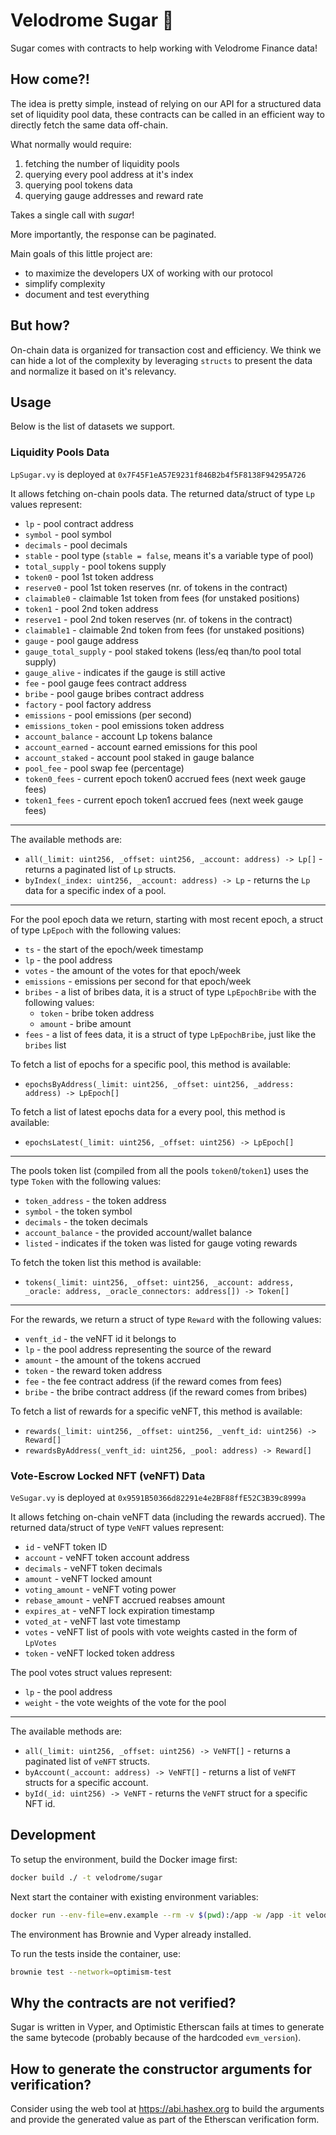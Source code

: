 # Velodrome Sugar 🍭

Sugar comes with contracts to help working with Velodrome Finance data!

## How come?!

The idea is pretty simple, instead of relying on our API for a structured
data set of liquidity pool data, these contracts can be called in an
efficient way to directly fetch the same data off-chain.

What normally would require:
  1. fetching the number of liquidity pools
  2. querying every pool address at it's index
  3. querying pool tokens data
  4. querying gauge addresses and reward rate

Takes a single call with _sugar_!

More importantly, the response can be paginated.

Main goals of this little project are:
  * to maximize the developers UX of working with our protocol
  * simplify complexity
  * document and test everything

## But how?

On-chain data is organized for transaction cost and efficiency. We think
we can hide a lot of the complexity by leveraging `structs` to present the data
and normalize it based on it's relevancy.

## Usage

Below is the list of datasets we support.

### Liquidity Pools Data

`LpSugar.vy` is deployed at `0x7F45F1eA57E9231f846B2b4f5F8138F94295A726`

It allows fetching on-chain pools data.
The returned data/struct of type `Lp` values represent:

 * `lp` - pool contract address
 * `symbol` - pool symbol
 * `decimals` - pool decimals
 * `stable` - pool type (`stable = false`, means it's a variable type of pool)
 * `total_supply` - pool tokens supply
 * `token0` - pool 1st token address
 * `reserve0` - pool 1st token reserves (nr. of tokens in the contract)
 * `claimable0` - claimable 1st token from fees (for unstaked positions)
 * `token1` - pool 2nd token address
 * `reserve1` - pool 2nd token reserves (nr. of tokens in the contract)
 * `claimable1` - claimable 2nd token from fees (for unstaked positions)
 * `gauge` - pool gauge address
 * `gauge_total_supply` - pool staked tokens (less/eq than/to pool total supply)
 * `gauge_alive` - indicates if the gauge is still active
 * `fee` - pool gauge fees contract address
 * `bribe` - pool gauge bribes contract address
 * `factory` - pool factory address
 * `emissions` - pool emissions (per second)
 * `emissions_token` - pool emissions token address
 * `account_balance` - account Lp tokens balance
 * `account_earned` - account earned emissions for this pool
 * `account_staked` - account pool staked in gauge balance
 * `pool_fee` - pool swap fee (percentage)
 * `token0_fees` - current epoch token0 accrued fees (next week gauge fees)
 * `token1_fees` - current epoch token1 accrued fees (next week gauge fees)

---

The available methods are:
 * `all(_limit: uint256, _offset: uint256, _account: address) -> Lp[]` -
   returns a paginated list of `Lp` structs.
 * `byIndex(_index: uint256, _account: address) -> Lp` - returns the
   `Lp` data for a specific index of a pool.

---

For the pool epoch data we return, starting with most recent epoch, a struct of
type `LpEpoch` with the following values:

 * `ts` - the start of the epoch/week timestamp
 * `lp` - the pool address
 * `votes` - the amount of the votes for that epoch/week
 * `emissions` - emissions per second for that epoch/week
 * `bribes` - a list of bribes data, it is a struct of type `LpEpochBribe` with
   the following values:
    * `token` - bribe token address
    * `amount` - bribe amount
 * `fees` - a list of fees data, it is a struct of type `LpEpochBribe`,
   just like the `bribes` list

To fetch a list of epochs for a specific pool, this method is available:

 * `epochsByAddress(_limit: uint256, _offset: uint256, _address: address) -> LpEpoch[]`

To fetch a list of latest epochs data for a every pool, this method is available:

 * `epochsLatest(_limit: uint256, _offset: uint256) -> LpEpoch[]`

---

The pools token list (compiled from all the pools `token0`/`token1`) uses the type
`Token` with the following values:

 * `token_address` - the token address
 * `symbol` - the token symbol
 * `decimals` - the token decimals
 * `account_balance` - the provided account/wallet balance
 * `listed` - indicates if the token was listed for gauge voting rewards

To fetch the token list this method is available:

 * `tokens(_limit: uint256, _offset: uint256, _account: address, _oracle: address, _oracle_connectors: address[]) -> Token[]`

---

For the rewards, we return a struct of type `Reward` with the following
values:

 * `venft_id` - the veNFT id it belongs to
 * `lp` - the pool address representing the source of the reward
 * `amount` - the amount of the tokens accrued
 * `token` - the reward token address
 * `fee` - the fee contract address (if the reward comes from fees)
 * `bribe` - the bribe contract address (if the reward comes from bribes)

To fetch a list of rewards for a specific veNFT, this method is available:

 * `rewards(_limit: uint256, _offset: uint256, _venft_id: uint256) -> Reward[]`
 * `rewardsByAddress(_venft_id: uint256, _pool: address) -> Reward[]`

### Vote-Escrow Locked NFT (veNFT) Data

`VeSugar.vy` is deployed at `0x9591B50366d82291e4e2BF88ffE52C3B39c8999a`

It allows fetching on-chain veNFT data (including the rewards accrued).
The returned data/struct of type `VeNFT` values represent:

  * `id` - veNFT token ID
  * `account` - veNFT token account address
  * `decimals` - veNFT token decimals
  * `amount` - veNFT locked amount
  * `voting_amount` - veNFT voting power
  * `rebase_amount` - veNFT accrued reabses amount
  * `expires_at` - veNFT lock expiration timestamp
  * `voted_at` - veNFT last vote timestamp
  * `votes` - veNFT list of pools with vote weights casted in the form of
    `LpVotes`
  * `token` - veNFT locked token address

The pool votes struct values represent:
  * `lp` - the pool address
  * `weight` - the vote weights of the vote for the pool

---

The available methods are:

 * `all(_limit: uint256, _offset: uint256) -> VeNFT[]` - returns a paginated
   list of `veNFT` structs.
 * `byAccount(_account: address) -> VeNFT[]` - returns a list of `VeNFT` structs
   for a specific account.
 * `byId(_id: uint256) -> VeNFT` - returns the `VeNFT` struct for a specific
   NFT id.

## Development

To setup the environment, build the Docker image first:
```sh
docker build ./ -t velodrome/sugar
```

Next start the container with existing environment variables:
```sh
docker run --env-file=env.example --rm -v $(pwd):/app -w /app -it velodrome/sugar sh
```
The environment has Brownie and Vyper already installed.

To run the tests inside the container, use:
```sh
brownie test --network=optimism-test
```

## Why the contracts are not verified?

Sugar is written in Vyper, and Optimistic Etherscan fails at times to
generate the same bytecode (probably because of the hardcoded `evm_version`).

## How to generate the constructor arguments for verification?

Consider using the web tool at https://abi.hashex.org to build the arguments
and provide the generated value as part of the Etherscan verification form.

